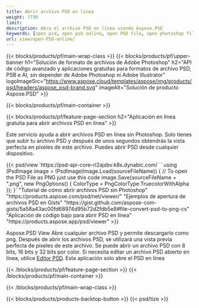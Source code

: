 ```yaml
---
title: Abrir archivo PSD en línea
weight: 7730
limit: 
description: Abra el archivo PSD en línea usando Aspose.PSD
keywords: [open psd, open psb online, open PSD file, open photoshop file, preview psd]
url: view/open-PSD-online/
---
```


{{< blocks/products/pf/main-wrap-class >}}
{{< blocks/products/pf/upper-banner h1="Solución de formato de archivos de Adobe Photoshop" h2="API de código avanzado y aplicaciones gratuitas para formatos de archivo PSD, PSB e AI, sin depender de Adobe Photoshop ni Adobe Illustrator" logoImageSrc="https://www.aspose.cloud/templates/aspose/img/products/psd/headers/aspose_psd-brand.svg" imageAlt="Solución de producto Aspose.PSD" >}}

{{< blocks/products/pf/main-container >}}

{{< blocks/products/pf/feature-page-section h2="Aplicación en línea gratuita para abrir archivos PSD en línea" >}}
<p>Este servicio ayuda a abrir archivos PSD en línea sin Photoshop. Solo tienes que subir tu archivo PSD y después de unos segundos obtendrás la vista perfecta en píxeles de este archivo. Puedes abrir PSD desde cualquier dispositivo.</p>
{{< psd/view `https://psd-api-core-rl2ajsbv.k8s.dynabic.com/` 
`    using (PsdImage image = (PsdImage)Image.Load(sourceFileName))
    {
	    // To open the PSD File as PNG just use this code
        image.Save(sourceFileName + ".png",  new PngOptions() {  ColorType = PngColorType.TruecolorWithAlpha });
    }` 
"Tutorial de cómo abrir archivos PSD sin Photoshop" "https://products.aspose.com/psd/net/viewer/" 
"Ejemplos de apertura de archivos PSD en Gists" "https://gist.github.com/aspose-com-gists/5a58a43ac00fd68974d95b72d2fdb5e8#file-convert-psd-to-png-cs" 
"Aplicación de código bajo para abrir PSD en línea" "https://products.aspose.app/psd/viewer" >}}
<p>Aspose.PSD View Abre cualquier archivo PSD y permite descargarlo como png. Después de abrir los archivos PSD, se utilizará una vista previa perfecta de píxeles de este archivo. Se puede abrir un archivo PSD con 8 bits, 16 bits y 32 bits por color. Si necesita editar un archivo PSD abierto en línea, utilice <a href="https://products.aspose.app/psd/editor">Editor PSD</a>. Esta aplicación solo abre el PSD en línea</p>
{{< /blocks/products/pf/feature-page-section >}}
{{< /blocks/products/pf/main-container >}}


{{< /blocks/products/pf/main-wrap-class >}}

{{< blocks/products/products-backtop-button >}}
{{< psd/tize >}}
